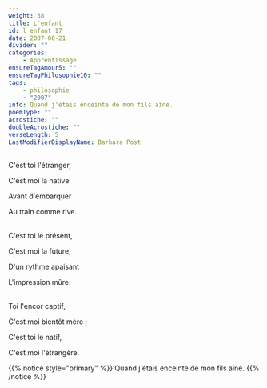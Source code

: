 ```yaml
---
weight: 38
title: L'enfant
id: l_enfant_17
date: 2007-06-21
divider: ""
categories:
    - Apprentissage
ensureTagAmour5: ""
ensureTagPhilosophie10: ""
tags:
    - philosophie
    - "2007"
info: Quand j'étais enceinte de mon fils aîné.
poemType: ""
acrostiche: ""
doubleAcrostiche: ""
verseLength: 5
LastModifierDisplayName: Barbara Post
---
```

C'est toi l'étranger,

C'est moi la native

Avant d'embarquer

Au train comme rive.

 \
C'est toi le présent,

C'est moi la future,

D'un rythme apaisant

L'impression mûre.

 \
Toi l'encor captif,

C'est moi bientôt mère ;

C'est toi le natif,

C'est moi l'étrangère.

<!-- FM:Snippet:Start data:{"id":"_simpleNotice","fields":[{"name":"content","value":""}]} -->
{{% notice style="primary" %}}
Quand j'étais enceinte de mon fils aîné.
{{% /notice %}}
<!-- FM:Snippet:End -->